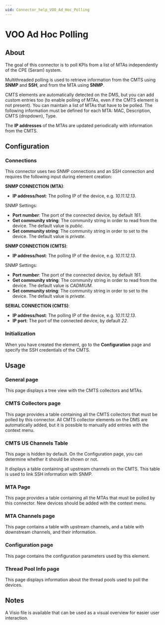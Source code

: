 ```yaml
---
uid: Connector_help_VOO_Ad_Hoc_Polling
---
```


# VOO Ad Hoc Polling

## About

The goal of this connector is to poll KPIs from a list of MTAs independently of the CPE (Seram) system.

Multithreaded polling is used to retrieve information from the CMTS using **SNMP** and **SSH**, and from the MTA using **SNMP**.

CMTS elements are automatically detected on the DMS, but you can add custom entries too (to enable polling of MTAs, even if the CMTS element is not present). You can maintain a list of MTAs that have to be polled. The following information must be defined for each MTA: MAC, Description, CMTS (dropdown), Type.

The **IP addresses** of the MTAs are updated periodically with information from the CMTS.

## Configuration

### Connections

This connector uses two SNMP connections and an SSH connection and requires the following input during element creation:

**SNMP CONNECTION (MTA)**:

- **IP address/host**: The polling IP of the device, e.g. *10.11.12.13*.

SNMP Settings:

- **Port number**: The port of the connected device, by default *161*.
- **Get community string**: The community string in order to read from the device. The default value is *public*.
- **Set community string**: The community string in order to set to the device. The default value is *private*.

**SNMP CONNECTION (CMTS)**:

- **IP address/host**: The polling IP of the device, e.g. *10.11.12.13*.

SNMP Settings:

- **Port number**: The port of the connected device, by default *161*.
- **Get community string**: The community string in order to read from the device. The default value is *CADMIUM*.
- **Set community string**: The community string in order to set to the device. The default value is *private*.

**SERIAL CONNECTION (CMTS)**:

- **IP address/host**: The polling IP of the device, e.g. *10.11.12.13*.
- **IP port**: The port of the connected device, by default *22*.

### Initialization

When you have created the element, go to the **Configuration** page and specify the SSH credentials of the CMTS.

## Usage

### General page

This page displays a tree view with the CMTS collectors and MTAs.

### CMTS Collectors page

This page provides a table containing all the CMTS collectors that must be polled by this connector. All CMTS collector elements on the DMS are automatically added, but it is possible to manually add entries with the context menu.

### CMTS US Channels Table

This page is hidden by default. On the Configuration page, you can determine whether it should be shown or not.

It displays a table containing all upstream channels on the CMTS. This table is used to link SSH information with SNMP.

### MTA Page

This page provides a table containing all the MTAs that must be polled by this connector. New devices should be added with the context menu.

### MTA Channels page

This page contains a table with upstream channels, and a table with downstream channels, and their information.

### Configuration page

This page contains the configuration parameters used by this element.

### Thread Pool Info page

This page displays information about the thread pools used to poll the devices.

## Notes

A Visio file is available that can be used as a visual overview for easier user interaction.

